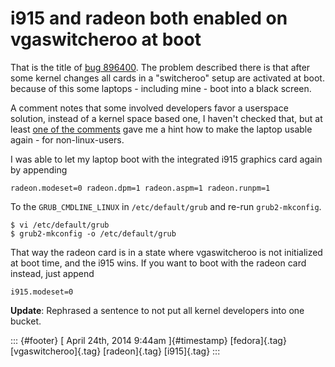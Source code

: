 i915 and radeon both enabled on vgaswitcheroo at boot
=====================================================

That is the title of [bug
896400](https://bugzilla.redhat.com/show_bug.cgi?id=896400). The problem
described there is that after some kernel changes all cards in a
"switcheroo" setup are activated at boot. because of this some laptops -
including mine - boot into a black screen.

A comment notes that some involved developers favor a userspace
solution, instead of a kernel space based one, I haven't checked that,
but at least [one of the
comments](https://bugzilla.redhat.com/show_bug.cgi?id=896400#c9) gave me
a hint how to make the laptop usable again - for non-linux-users.

I was able to let my laptop boot with the integrated i915 graphics card
again by appending

    radeon.modeset=0 radeon.dpm=1 radeon.aspm=1 radeon.runpm=1

To the `GRUB_CMDLINE_LINUX` in `/etc/default/grub` and re-run
`grub2-mkconfig`.

    $ vi /etc/default/grub
    $ grub2-mkconfig -o /etc/default/grub

That way the radeon card is in a state where vgaswitcheroo is not
initialized at boot time, and the i915 wins. If you want to boot with
the radeon card instead, just append

    i915.modeset=0

**Update**: Rephrased a sentence to not put all kernel developers into
one bucket.

::: {#footer}
[ April 24th, 2014 9:44am ]{#timestamp} [fedora]{.tag}
[vgaswitcheroo]{.tag} [radeon]{.tag} [i915]{.tag}
:::
